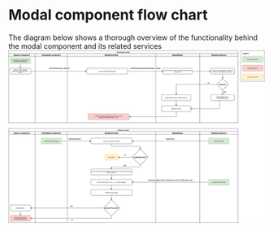 # Modal component flow chart
The diagram below shows a thorough overview of the functionality behind the modal component and its related services
![Modal component flow chart](./ModalComponent_flow_chart.png?raw=true "Modal component flow chart")
